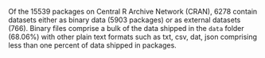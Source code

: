 Of the 15539 packages on Central R Archive Network (CRAN), 6278 contain
datasets either as binary data (5903 packages) or as external datasets
(766). Binary files comprise a bulk of the data shipped in the `data`
folder (68.06%) with other plain text formats such as txt, csv, dat,
json comprising less than one percent of data shipped in packages.
